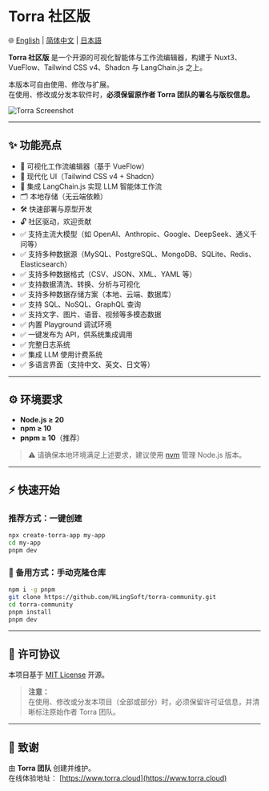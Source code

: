 # Torra 社区版

🌐 [English](./README.md) | [简体中文](./README.zh-CN.md) | [日本語](./README.ja.md)

**Torra 社区版** 是一个开源的可视化智能体与工作流编辑器，构建于 Nuxt3、VueFlow、Tailwind CSS v4、Shadcn 与 LangChain.js 之上。

本版本可自由使用、修改与扩展。  
在使用、修改或分发本软件时，**必须保留原作者 Torra 团队的署名与版权信息。**

![Torra Screenshot](https://file.web.hlingsoft.com/26NbxPHeTGXNCO23MhsEXb5yE82VUo6d/screenshot.png)

---

## ✨ 功能亮点

- 🚀 可视化工作流编辑器（基于 VueFlow）
- 🎨 现代化 UI（Tailwind CSS v4 + Shadcn）
- 🤖 集成 LangChain.js 实现 LLM 智能体工作流
- 🗂 本地存储（无云端依赖）
- 🛠 快速部署与原型开发
- 🔓 社区驱动，欢迎贡献
- ✅ 支持主流大模型（如 OpenAI、Anthropic、Google、DeepSeek、通义千问等）
- ✅ 支持多种数据源（MySQL、PostgreSQL、MongoDB、SQLite、Redis、Elasticsearch）
- ✅ 支持多种数据格式（CSV、JSON、XML、YAML 等）
- ✅ 支持数据清洗、转换、分析与可视化
- ✅ 支持多种数据存储方案（本地、云端、数据库）
- ✅ 支持 SQL、NoSQL、GraphQL 查询
- ✅ 支持文字、图片、语音、视频等多模态数据
- ✅ 内置 Playground 调试环境
- ✅ 一键发布为 API，供系统集成调用
- ✅ 完整日志系统
- ✅ 集成 LLM 使用计费系统
- ✅ 多语言界面（支持中文、英文、日文等）

---

## ⚙️ 环境要求

- **Node.js ≥ 20**
- **npm ≥ 10**
- **pnpm ≥ 10**（推荐）

> ⚠️ 请确保本地环境满足上述要求，建议使用 [nvm](https://github.com/nvm-sh/nvm) 管理 Node.js 版本。

---

## ⚡ 快速开始

### 推荐方式：一键创建

```bash
npx create-torra-app my-app
cd my-app
pnpm dev
```

### 🧰 备用方式：手动克隆仓库

```bash
npm i -g pnpm
git clone https://github.com/HLingSoft/torra-community.git
cd torra-community
pnpm install
pnpm dev
```

---

## 📄 许可协议

本项目基于 [MIT License](./LICENSE) 开源。

> **注意：**  
> 在使用、修改或分发本项目（全部或部分）时，必须保留许可证信息，并清晰标注原始作者 Torra 团队。

---

## 🙌 致谢

由 **Torra 团队** 创建并维护。  
在线体验地址： [https://www.torra.cloud](https://www.torra.cloud)
